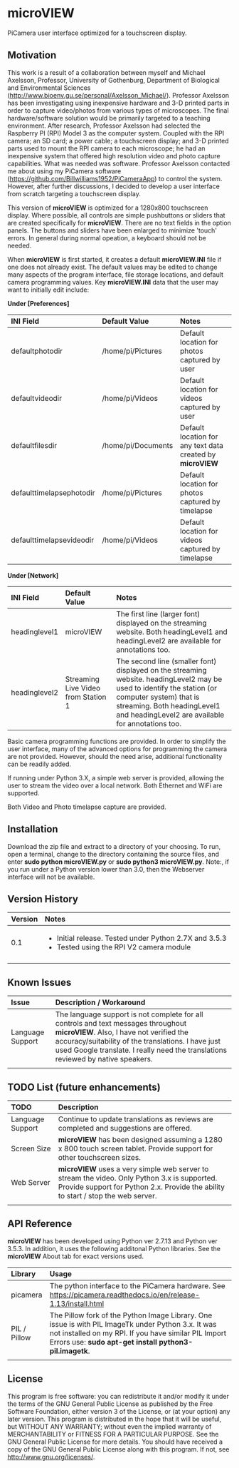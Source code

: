 # microVIEW
PiCamera user interface optimized for a touchscreen display. 

## Motivation

This work is a result of a collaboration between myself and Michael Axelsson, Professor, University of Gothenburg, Department of Biological and Environmental Sciences (http://www.bioenv.gu.se/personal/Axelsson_Michael/). Professor Axelsson has been investigating using inexpensive hardware and 3-D printed parts in order to capture video/photos from various types of microscopes. The final hardware/software solution would be primarily targeted to a teaching environment. After research, Professor Axelsson had selected the Raspberry PI (RPI) Model 3 as the computer system. Coupled with the RPI camera; an SD card; a power cable; a touchscreen display; and 3-D printed parts used to mount the RPI camera to each microscope; he had an inexpensive system that offered high resolution video and photo capture capabilities. What was needed was software. Professor Axelsson contacted me about using my PiCamera software (https://github.com/Billwilliams1952/PiCameraApp) to control the system. However, after further discussions, I decided to develop a user interface from scratch targeting a touchscreen display.
  
This version of **microVIEW** is optimized for a 1280x800 touchscreen display. Where possible, all controls are simple pushbuttons or sliders that are created specifically for **microVIEW**. There are no text fields in the option panels. The buttons and sliders have been enlarged to minimize 'touch' errors. In general during normal opeation, a keyboard should not be needed.

When **microVIEW** is first started, it creates a default **microVIEW.INI** file if one does not already exist. The default values may be edited to change many aspects of the program interface, file storage locations, and default camera programming values. Key **microVIEW.INI** data that the user may want to initially edit include:

**Under [Preferences]**

| INI Field    | Default Value | Notes |
| :--------- | :-------------------------- | :------------------------------------------------------ |
| defaultphotodir | /home/pi/Pictures | Default location for photos captured by user |
| defaultvideodir | /home/pi/Videos | Default location for videos captured by user |
| defaultfilesdir | /home/pi/Documents | Default location for any text data created by **microVIEW** |
| defaulttimelapsephotodir | /home/pi/Pictures | Default location for photos captured by timelapse |
| defaulttimelapsevideodir | /home/pi/Videos | Default location for videos captured by timelapse |
  
**Under [Network]**

| INI Field    | Default Value | Notes |
| :--------- | :-------------------------- | :------------------------------------------------------ |
| headinglevel1 | microVIEW | The first line (larger font) displayed on the streaming website. Both headingLevel1 and headingLevel2 are available for annotations too. |
| headinglevel2 | Streaming Live Video from Station 1 | The second line (smaller font) displayed on the streaming website. headingLevel2 may be used to identify the station (or computer system) that is streaming. Both headingLevel1 and headingLevel2 are available for annotations too. |

Basic camera programming functions are provided. In order to simplify the user interface, many of the advanced options for programming the camera are not provided. However, should the need arise, additional functionality can be readily added.

If running under Python 3.X, a simple web server is provided, allowing the user to stream the video over a local network. Both Ethernet and WiFi are supported.

Both Video and Photo timelapse capture are provided.


## Installation

Download the zip file and extract to a directory of your choosing. To run, open a terminal, change to the directory containing the source files, and enter **sudo python microVIEW.py** or **sudo python3 microVIEW.py**.  Note:, if you run under a Python version lower than 3.0, then the Webserver interface will not be available.

## Version History

| Version    | Notes                               |
| :--------- | :----------------------------------------------------- |
| 0.1 | <ul><li>Initial release. Tested under Python 2.7X and 3.5.3</li><li>Tested using the RPI V2 camera module </li></ul> |
| | |

## Known Issues

| Issue      | Description / Workaround                               |
| :--------- | :----------------------------------------------------- |
| Language Support | The language support is not complete for all controls and text messages throughout **microVIEW**. Also, I have not verified the accuracy/suitability of the translations. I have just used Google translate. I really need the translations reviewed by native speakers. |
| | |

## TODO List (future enhancements)

| TODO       | Description                               |
| :--------- | :----------------------------------------------------- |
| Language Support | Continue to update translations as reviews are completed and suggestions are offered.|
| Screen Size | **microVIEW** has been designed assuming a 1280 x 800 touch screen tablet. Provide support for other touchscreen sizes. |
| Web Server | **microVIEW** uses a very simple web server to stream the video. Only Python 3.x is supported. Provide support for Python 2.x. Provide the ability to start / stop the web server. |
| | |

## API Reference

**microVIEW** has been developed using Python ver 2.7.13 and Python ver 3.5.3. In addition, it uses the following additonal Python libraries. See the **microVIEW** About tab for exact versions used.

| Library    | Usage                                               |
| :--------- | :-------------------------------------------------- |
| picamera   | The python interface to the PiCamera hardware. See https://picamera.readthedocs.io/en/release-1.13/install.html |
| PIL / Pillow | The Pillow fork of the Python Image Library. One issue is with PIL ImageTk under Python 3.x. It was not installed on my RPI. If you have similar PIL Import Errors use:  **sudo apt-get install python3-pil.imagetk**. |
|     |    | 

## License

This program is free software: you can redistribute it and/or modify it under the terms of the GNU General Public License as published by the Free Software Foundation, either version 3 of the License, or (at your option) any later version. This program is distributed in the hope that it will be useful, but WITHOUT ANY WARRANTY; without even the implied warranty of MERCHANTABILITY or FITNESS FOR A PARTICULAR PURPOSE. See the GNU General Public License for more details. You should have received a copy of the GNU General Public License along with this program. If not, see http://www.gnu.org/licenses/.
